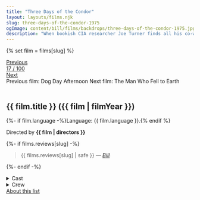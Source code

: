 ```yaml
---
title: "Three Days of the Condor"
layout: layouts/films.njk
slug: three-days-of-the-condor-1975
ogImage: content/bill/films/backdrops/three-days-of-the-condor-1975.jpg
description: "When bookish CIA researcher Joe Turner finds all his co-workers dead, he, together with a woman he has kidnapped, must work together to outwit those responsible until he determines who he can really trust."
---
```


{% set film = films[slug] %}

<nav class="films">
  <div class="prev">
    <a href="../dog-day-afternoon-1975"><i class="fa-solid fa-chevron-left fa-xs"></i> Previous</a>
  </div>
  <div>
    <a class="simple" href="../">17 / 100</a>
  </div>
  <div class="next">
    <a href="../the-man-who-fell-to-earth-1976">Next <i class="fa-solid fa-chevron-right fa-xs"></i></a>
  </div>
  <div class="hint">
    <span class="prev-hint">
      <span class="sr-only">Previous film:</span>
      Dog Day Afternoon
    </span>
    <span class="next-hint">
      <span class="sr-only">Next film:</span>
      The Man Who Fell to Earth
    </span>
  </div>
</nav>

<article class="film slug-three-days-of-the-condor-1975">
  <div class="backdrop-and-poster">
    <img class="poster" src="../films/posters/{{ slug }}.jpg" alt="">
    <img class="backdrop" src="../films/backdrops/{{ slug }}.jpg" alt="">
  </div>

  <h1>{{ film.title }} ({{ film | filmYear }})</h1>

  <p>
    {%- if film.language -%}Language: {{ film.language }}.{% endif %}
    
  </p>

  <p class="director">
    Directed by <strong>{{ film | directors }}</strong>
  </p>

  {%- if films.reviews[slug] -%}
    <blockquote> 
      {{ films.reviews[slug] | safe }} <em>—&nbsp;<a href="/bill">Bill</a></em>
    </blockquote> 
  {%- endif -%}

  <details>
    <summary>
      Cast
    </summary>
    <ul>
      {%- for cast in film.credits.cast -%}
        <li>
          {{ cast.name }} as <em>{{ cast.character }}</em>
        </li>
      {%- endfor -%}
    </ul>
  </details>

  <details>
    <summary>
      Crew
    </summary>
    <ul>
      {%- for crew in film.credits.crew -%}
        <li>
          {{ crew.name }} &mdash; <em>{{ crew.job }}</em>
        </li>
      {%- endfor -%}
    </ul>
  </details>

</article>
<footer>
  <a href="../about">About this list</a>
</footer>
